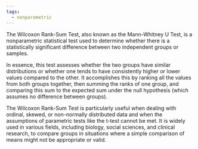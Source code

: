 ```yaml
---
tags:
  - nonparametric
---
```

The Wilcoxon Rank-Sum Test, also known as the Mann-Whitney U Test, is a nonparametric statistical test used to determine whether there is a statistically significant difference between two independent groups or samples. 

In essence, this test assesses whether the two groups have similar distributions or whether one tends to have consistently higher or lower values compared to the other. It accomplishes this by ranking all the values from both groups together, then summing the ranks of one group, and comparing this sum to the expected sum under the null hypothesis (which assumes no difference between groups).

The Wilcoxon Rank-Sum Test is particularly useful when dealing with ordinal, skewed, or non-normally distributed data and when the assumptions of parametric tests like the t-test cannot be met. It is widely used in various fields, including biology, social sciences, and clinical research, to compare groups in situations where a simple comparison of means might not be appropriate or valid.